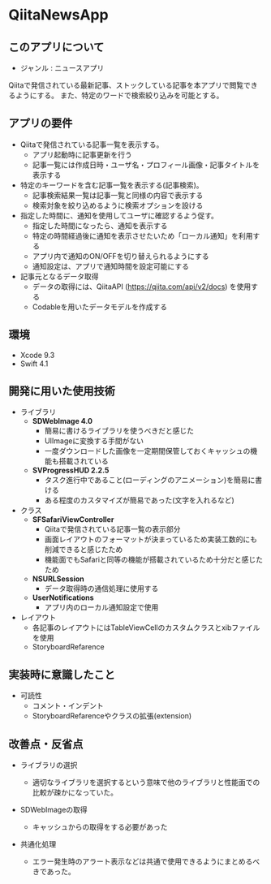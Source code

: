 # QiitaNewsApp

## このアプリについて
- ジャンル : ニュースアプリ

Qiitaで発信されている最新記事、ストックしている記事を本アプリで閲覧できるようにする。
また、特定のワードで検索絞り込みを可能とする。


## アプリの要件
- Qiitaで発信されている記事一覧を表示する。
	- アプリ起動時に記事更新を行う
	- 記事一覧には作成日時・ユーザ名・プロフィール画像・記事タイトルを表示する
- 特定のキーワードを含む記事一覧を表示する(記事検索)。
	- 記事検索結果一覧は記事一覧と同様の内容で表示する
	- 検索対象を絞り込めるように検索オプションを設ける
- 指定した時間に、通知を使用してユーザに確認するよう促す。
	- 指定した時間になったら、通知を表示する
	- 特定の時間経過後に通知を表示させたいため「ローカル通知」を利用する
	- アプリ内で通知のON/OFFを切り替えられるようにする
	- 通知設定は、アプリで通知時間を設定可能にする
- 記事元となるデータ取得
	- データの取得には、QiitaAPI (https://qiita.com/api/v2/docs) を使用する
	- Codableを用いたデータモデルを作成する


## 環境
  - Xcode 9.3
  - Swift 4.1

## 開発に用いた使用技術
- ライブラリ
	- **SDWebImage 4.0**
		- 簡易に書けるライブラリを使うべきだと感じた
		- UIImageに変換する手間がない
		- 一度ダウンロードした画像を一定期間保管しておくキャッシュの機能も搭載されている
	- **SVProgressHUD 2.2.5**
		- タスク進行中であること(ローディングのアニメーション)を簡易に書ける
		- ある程度のカスタマイズが簡易であった(文字を入れるなど)
- クラス
	- **SFSafariViewController**
		- Qiitaで発信されている記事一覧の表示部分
		- 画面レイアウトのフォーマットが決まっているため実装工数的にも削減できると感じたため
		- 機能面でもSafariと同等の機能が搭載されているため十分だと感じたため
	- **NSURLSession**
		- データ取得時の通信処理に使用する
	- **UserNotifications**
		- アプリ内のローカル通知設定で使用
- レイアウト
	- 各記事のレイアウトにはTableViewCellのカスタムクラスとxibファイルを使用
	- StoryboardRefarence

## 実装時に意識したこと
- 可読性
	- コメント・インデント
	- StoryboardRefarenceやクラスの拡張(extension)



## 改善点・反省点
- ライブラリの選択
	- 適切なライブラリを選択するという意味で他のライブラリと性能面での比較が疎かになっていた。

- SDWebImageの取得
	- キャッシュからの取得をする必要があった

- 共通化処理
	- エラー発生時のアラート表示などは共通で使用できるようにまとめるべきであった。
